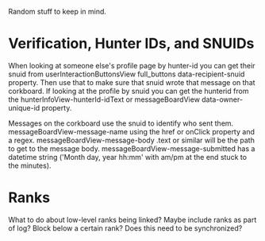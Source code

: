 Random stuff to keep in mind.

# Verification, Hunter IDs, and SNUIDs

When looking at someone else's profile page by hunter-id you can get their snuid from userInteractionButtonsView full_buttons data-recipient-snuid property. Then use that to make sure that snuid wrote that message on that corkboard. If looking at the profile by snuid you can get the hunterid from the hunterInfoView-hunterId-idText or messageBoardView data-owner-unique-id property.

Messages on the corkboard use the snuid to identify who sent them. messageBoardView-message-name using the href or onClick property and a regex. messageBoardView-message-body .text or similar will be the path to get to the message body. messageBoardView-message-submitted has a datetime string ('Month day, year hh:mm' with am/pm at the end stuck to the minutes).

# Ranks

What to do about low-level ranks being linked? Maybe include ranks as part of log? Block below a certain rank? Does this need to be synchronized?

